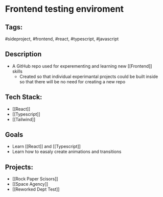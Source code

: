 # Frontend testing enviroment

## Tags:
#sideproject, #frontend, #react, #typescript, #javascript

## Description
- A GitHub repo used for experementing and learning new [[Frontend]] skills
	- Created so that individual experimantal projects could be built inside so that there will be no need for creating a new repo

## Tech Stack:
- [[React]]
- [[Typescript]]
- [[Tailwind]]

## Goals
- Learn [[React]] and [[Typescript]]
- Learn how to easaly create animations and transitions

## Projects:
- [[Rock Paper Scisors]]
- [[Space Agency]]
- [[Reworked Dept Test]]
